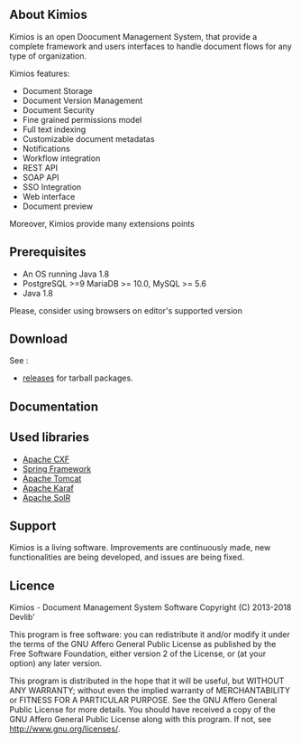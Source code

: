 ## About Kimios

Kimios is an open Doocument Management System, that provide a complete framework and users interfaces to handle document flows for any type of organization.

Kimios features:
* Document Storage
* Document Version Management
* Document Security
* Fine grained permissions model
* Full text indexing
* Customizable document metadatas
* Notifications
* Workflow integration
* REST API
* SOAP API
* SSO Integration
* Web interface
* Document preview

Moreover, Kimios provide many extensions points 


## Prerequisites

* An OS running Java 1.8
* PostgreSQL >=9 MariaDB >= 10.0, MySQL >= 5.6
* Java 1.8

Please, consider using browsers on editor's supported version


## Download

See :
* [releases](https://github.com/kimios/kimios/releases) for tarball packages.


## Documentation

## Used libraries
 * [Apache CXF](https://github.com/apache/cxf) 
 * [Spring Framework](https://github.com/spring-projects/spring-framework)
 * [Apache Tomcat](https://github.com/apache/tomcat)
 * [Apache Karaf](https://github.com/apache/karaf)
 * [Apache SolR](https://github.com/apache/lucene-solr)
 

## Support
Kimios is a living software. Improvements are continuously made, new functionalities are being developed, and issues are being fixed.


## Licence
Kimios - Document Management System Software
Copyright (C) 2013-2018  Devlib'

This program is free software: you can redistribute it and/or modify
it under the terms of the GNU Affero General Public License as
published by the Free Software Foundation, either version 2 of the
License, or (at your option) any later version.

This program is distributed in the hope that it will be useful,
but WITHOUT ANY WARRANTY; without even the implied warranty of
MERCHANTABILITY or FITNESS FOR A PARTICULAR PURPOSE.  See the
GNU Affero General Public License for more details.
You should have received a copy of the GNU Affero General Public License
along with this program.  If not, see <http://www.gnu.org/licenses/>.
